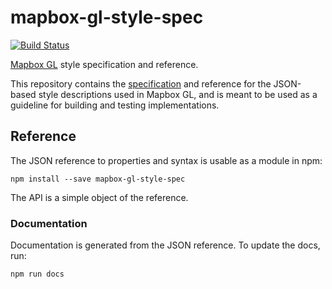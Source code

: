 # mapbox-gl-style-spec

[![Build Status](https://travis-ci.org/mapbox/mapbox-gl-style-spec.svg?branch=master)](https://travis-ci.org/mapbox/mapbox-gl-style-spec)

[Mapbox GL](https://www.mapbox.com/blog/mapbox-gl/) style specification and
reference.

This repository contains the [specification](STYLE.md) and reference for
the JSON-based style descriptions used in Mapbox GL, and
is meant to be used as a guideline for building and testing implementations.

## Reference

The JSON reference to properties and syntax is usable as a module in npm:

    npm install --save mapbox-gl-style-spec

The API is a simple object of the reference.

### Documentation

Documentation is generated from the JSON reference. To update the docs, run:
```
npm run docs
```
